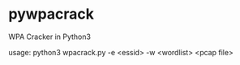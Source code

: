 # pywpacrack
WPA Cracker in Python3

usage: python3 wpacrack.py -e \<essid> -w \<wordlist> \<pcap file>
